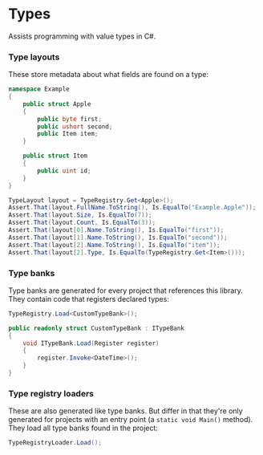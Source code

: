 # Types

Assists programming with value types in C#.

### Type layouts

These store metadata about what fields are found on a type:
```cs
namespace Example
{
	public struct Apple
	{
		public byte first;
		public ushort second;
		public Item item;
	}

	public struct Item
	{
		public uint id;
	}
}

TypeLayout layout = TypeRegistry.Get<Apple>();
Assert.That(layout.FullName.ToString(), Is.EqualTo("Example.Apple"));
Assert.That(layout.Size, Is.EqualTo(7));
Assert.That(layout.Count, Is.EqualTo(3));
Assert.That(layout[0].Name.ToString(), Is.EqualTo("first"));
Assert.That(layout[1].Name.ToString(), Is.EqualTo("second"));
Assert.That(layout[2].Name.ToString(), Is.EqualTo("item"));
Assert.That(layout[2].Type, Is.EqualTo(TypeRegistry.Get<Item>()));
```

### Type banks

Type banks are generated for every project that references this library.
They contain code that registers declared types:
```cs
TypeRegistry.Load<CustomTypeBank>();

public readonly struct CustomTypeBank : ITypeBank
{
    void ITypeBank.Load(Register register)
    {
        register.Invoke<DateTime>();
    }
}
```

### Type registry loaders

These are also generated like type banks. But differ in that they're only
generated for projects with an entry point (a `static void Main()` method).
They load all type banks found in the project:
```cs
TypeRegistryLoader.Load();
```